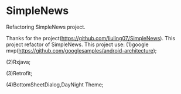 # SimpleNews
Refactoring SimpleNews project.

Thanks for the project(https://github.com/liuling07/SimpleNews).
This project refactor of SimpleNews.
This project use:
(1)google mvp(https://github.com/googlesamples/android-architecture);

(2)Rxjava;

(3)Retrofit;

(4)BottomSheetDialog,DayNight Theme;
